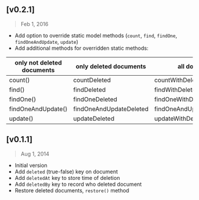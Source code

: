 ## [v0.2.1]
> Feb 1, 2016

- Add option to override static model methods (`count`, `find`, `findOne`, `findOneAndUpdate`, `update`)
- Add additional methods for overridden static methods:

 | only not deleted documents | only deleted documents  | all documents               |
|----------------------------|-------------------------|-----------------------------|
| count()                    | countDeleted            | countWithDeleted            |
| find()                     | findDeleted             | findWithDeleted             |
| findOne()                  | findOneDeleted          | findOneWithDeleted          |
| findOneAndUpdate()         | findOneAndUpdateDeleted | findOneAndUpdateWithDeleted |
| update()                   | updateDeleted           | updateWithDeleted           |



## [v0.1.1]
> Aug 1, 2014

- Initial version
- Add `deleted` (true-false) key on document
- Add `deletedAt` key to store time of deletion
- Add `deletedBy` key to record who deleted document
- Restore deleted documents, `restore()` method